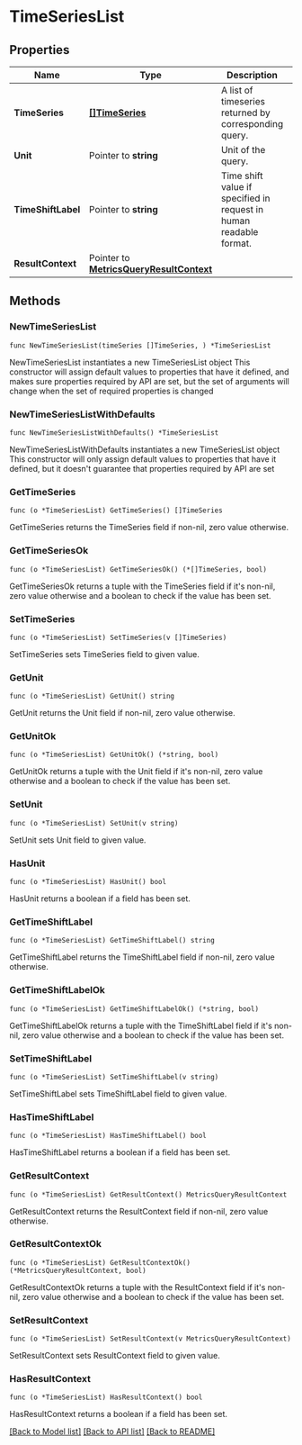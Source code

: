 # TimeSeriesList

## Properties

Name | Type | Description | Notes
------------ | ------------- | ------------- | -------------
**TimeSeries** | [**[]TimeSeries**](TimeSeries.md) | A list of timeseries returned by corresponding query. | 
**Unit** | Pointer to **string** | Unit of the query. | [optional] 
**TimeShiftLabel** | Pointer to **string** | Time shift value if specified in request in human readable format. | [optional] 
**ResultContext** | Pointer to [**MetricsQueryResultContext**](MetricsQueryResultContext.md) |  | [optional] 

## Methods

### NewTimeSeriesList

`func NewTimeSeriesList(timeSeries []TimeSeries, ) *TimeSeriesList`

NewTimeSeriesList instantiates a new TimeSeriesList object
This constructor will assign default values to properties that have it defined,
and makes sure properties required by API are set, but the set of arguments
will change when the set of required properties is changed

### NewTimeSeriesListWithDefaults

`func NewTimeSeriesListWithDefaults() *TimeSeriesList`

NewTimeSeriesListWithDefaults instantiates a new TimeSeriesList object
This constructor will only assign default values to properties that have it defined,
but it doesn't guarantee that properties required by API are set

### GetTimeSeries

`func (o *TimeSeriesList) GetTimeSeries() []TimeSeries`

GetTimeSeries returns the TimeSeries field if non-nil, zero value otherwise.

### GetTimeSeriesOk

`func (o *TimeSeriesList) GetTimeSeriesOk() (*[]TimeSeries, bool)`

GetTimeSeriesOk returns a tuple with the TimeSeries field if it's non-nil, zero value otherwise
and a boolean to check if the value has been set.

### SetTimeSeries

`func (o *TimeSeriesList) SetTimeSeries(v []TimeSeries)`

SetTimeSeries sets TimeSeries field to given value.


### GetUnit

`func (o *TimeSeriesList) GetUnit() string`

GetUnit returns the Unit field if non-nil, zero value otherwise.

### GetUnitOk

`func (o *TimeSeriesList) GetUnitOk() (*string, bool)`

GetUnitOk returns a tuple with the Unit field if it's non-nil, zero value otherwise
and a boolean to check if the value has been set.

### SetUnit

`func (o *TimeSeriesList) SetUnit(v string)`

SetUnit sets Unit field to given value.

### HasUnit

`func (o *TimeSeriesList) HasUnit() bool`

HasUnit returns a boolean if a field has been set.

### GetTimeShiftLabel

`func (o *TimeSeriesList) GetTimeShiftLabel() string`

GetTimeShiftLabel returns the TimeShiftLabel field if non-nil, zero value otherwise.

### GetTimeShiftLabelOk

`func (o *TimeSeriesList) GetTimeShiftLabelOk() (*string, bool)`

GetTimeShiftLabelOk returns a tuple with the TimeShiftLabel field if it's non-nil, zero value otherwise
and a boolean to check if the value has been set.

### SetTimeShiftLabel

`func (o *TimeSeriesList) SetTimeShiftLabel(v string)`

SetTimeShiftLabel sets TimeShiftLabel field to given value.

### HasTimeShiftLabel

`func (o *TimeSeriesList) HasTimeShiftLabel() bool`

HasTimeShiftLabel returns a boolean if a field has been set.

### GetResultContext

`func (o *TimeSeriesList) GetResultContext() MetricsQueryResultContext`

GetResultContext returns the ResultContext field if non-nil, zero value otherwise.

### GetResultContextOk

`func (o *TimeSeriesList) GetResultContextOk() (*MetricsQueryResultContext, bool)`

GetResultContextOk returns a tuple with the ResultContext field if it's non-nil, zero value otherwise
and a boolean to check if the value has been set.

### SetResultContext

`func (o *TimeSeriesList) SetResultContext(v MetricsQueryResultContext)`

SetResultContext sets ResultContext field to given value.

### HasResultContext

`func (o *TimeSeriesList) HasResultContext() bool`

HasResultContext returns a boolean if a field has been set.


[[Back to Model list]](../README.md#documentation-for-models) [[Back to API list]](../README.md#documentation-for-api-endpoints) [[Back to README]](../README.md)



